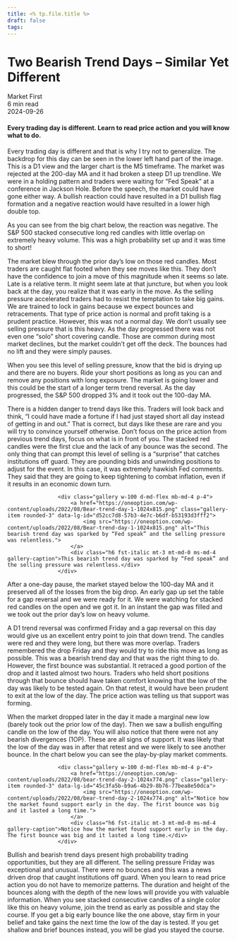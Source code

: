 ```yaml
---
title: <% tp.file.title %>
draft: false
tags:
---
```


<div class="bg-secondary">
<h1 class="py-5 ms-3 ms-md-4 my-0">Two Bearish Trend Days – Similar Yet Different</h1>
</div>
<div class="d-flex align-items-center flex-wrap text-muted ps-3 ps-md-4 py-3 border-top border-bottom">
<div class="border-end pe-3 me-3">
<span class="badge bg-faded-primary text-primary">
Market First </span>
</div>
<div class="fs-sm pe-3 border-end me-3">6 min read</div>
<div class="fs-sm">
2024-09-26 </div>
</div>
<section class="px-3 px-md-4 py-4">
<h4 class="wp-block-heading">Every trading day is different. Learn to read price action and you will know what to do.</h4>
<p>Every trading day is different and that is why I try not to generalize. The backdrop for this day can be seen in the lower left hand part of the image. This is a D1 view and the larger chart is the M5 timeframe. The market was rejected at the 200-day MA and it had broken a steep D1 up trendline. We were in a holding pattern and traders were waiting for “Fed Speak” at a conference in Jackson Hole. Before the speech, the market could have gone either way. A bullish reaction could have resulted in a D1 bullish flag formation and a negative reaction would have resulted in a lower high double top. </p>
<p>As you can see from the big chart below, the reaction was negative. The S&amp;P 500 stacked consecutive long red candles with little overlap on extremely heavy volume. This was a high probability set up and it was time to short!</p>
<p>The market blew through the prior day’s low on those red candles. Most traders are caught flat footed when they see moves like this. They don’t have the confidence to join a move of this magnitude when it seems so late. Late is a relative term. It might seem late at that juncture, but when you look back at the day, you realize that it was early in the move. As the selling pressure accelerated traders had to resist the temptation to take big gains. We are trained to lock in gains because we expect bounces and retracements. That type of price action is normal and profit taking is a prudent practice. However, this was not a normal day. We don’t usually see selling pressure that is this heavy. As the day progressed there was not even one “solo” short covering candle. Those are common during most market declines, but the market couldn’t get off the deck. The bounces had no lift and they were simply pauses. </p>
<p>When you see this level of selling pressure, know that the bid is drying up and there are no buyers. Ride your short positions as long as you can and remove any positions with long exposure. The market is going lower and this could be the start of a longer term trend reversal. As the day progressed, the S&amp;P 500 dropped 3% and it took out the 100-day MA. </p>
<p>There is a hidden danger to trend days like this. Traders will look back and think, “I could have made a fortune if I had just stayed short all day instead of getting in and out.” That is correct, but days like these are rare and you will try to convince yourself otherwise. Don’t focus on the price action from previous trend days, focus on what is in front of you. The stacked red candles were the first clue and the lack of any bounce was the second. The only thing that can prompt this level of selling is a “surprise” that catches institutions off guard. They are pounding bids and unwinding positions to adjust for the event. In this case, it was extremely hawkish Fed comments. They said that they are going to keep tightening to combat inflation, even if it results in an economic down turn. </p>

                    <div class="gallery w-100 d-md-flex mb-md-4 p-4">
                        <a href="https://oneoption.com/wp-content/uploads/2022/08/Bear-trend-day-1-1024x815.png" class="gallery-item rounded-3" data-lg-id="d52cc7d8-57b3-4e7c-b6df-b53193d3fff2">
                            <img src="https://oneoption.com/wp-content/uploads/2022/08/Bear-trend-day-1-1024x815.png" alt="This bearish trend day was sparked by “Fed speak” and the selling pressure was relentless.">
                        </a>
                        <div class="h6 fst-italic mt-3 mt-md-0 ms-md-4 gallery-caption">This bearish trend day was sparked by “Fed speak” and the selling pressure was relentless.</div>
                    </div>
                
<p>After a one-day pause, the market stayed below the 100-day MA and it preserved all of the losses from the big drop. An early gap up set the table for a gap reversal and we were ready for it. We were watching for stacked red candles on the open and we got it. In an instant the gap was filled and we took out the prior day’s low on heavy volume. </p>
<p>A D1 trend reversal was confirmed Friday and a gap reversal on this day would give us an excellent entry point to join that down trend. The candles were red and they were long, but there was more overlap. Traders remembered the drop Friday and they would try to ride this move as long as possible. This was a bearish trend day and that was the right thing to do. However, the first bounce was substantial. It retraced a good portion of the drop and it lasted almost two hours. Traders who held short positions through that bounce should have taken comfort knowing that the low of the day was likely to be tested again. On that retest, it would have been prudent to exit at the low of the day. The price action was telling us that support was forming.</p>
<p>When the market dropped later in the day it made a marginal new low (barely took out the prior low of the day). Then we saw a bullish engulfing candle on the low of the day. You will also notice that there were not any bearish divergences (1OP). These are all signs of support. It was likely that the low of the day was in after that retest and we were likely to see another bounce. In the chart below you can see the play-by-play market comments. </p>
<p></p>

                    <div class="gallery w-100 d-md-flex mb-md-4 p-4">
                        <a href="https://oneoption.com/wp-content/uploads/2022/08/bear-trend-day-2-1024x774.png" class="gallery-item rounded-3" data-lg-id="45c3fa5b-b9a6-4b29-8b76-77bea8e50dca">
                            <img src="https://oneoption.com/wp-content/uploads/2022/08/bear-trend-day-2-1024x774.png" alt="Notice how the market found support early in the day. The first bounce was big and it lasted a long time.">
                        </a>
                        <div class="h6 fst-italic mt-3 mt-md-0 ms-md-4 gallery-caption">Notice how the market found support early in the day. The first bounce was big and it lasted a long time.</div>
                    </div>
                
<p>Bullish and bearish trend days present high probability trading opportunities, but they are all different. The selling pressure Friday was exceptional and unusual. There were no bounces and this was a news driven drop that caught institutions off guard. When you learn to read price action you do not have to memorize patterns. The duration and height of the bounces along with the depth of the new lows will provide you with valuable information. When you see stacked consecutive candles of a single color like this on heavy volume, join the trend as early as possible and stay the course. If you get a big early bounce like the one above, stay firm in your belief and take gains the next time the low of the day is tested. If you get shallow and brief bounces instead, you will be glad you stayed the course.</p>
</section>
